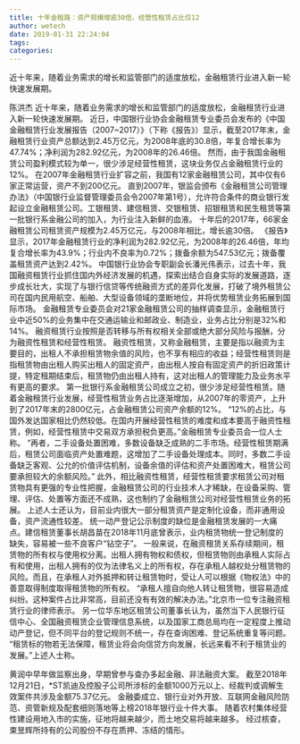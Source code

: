 ```yaml
---
title: 十年金租路：资产规模增逾30倍，经营性租赁占比仅12
author: wetech
date: 2019-01-31 22:24:04
tags: 
categories: 
---
```

近十年来，随着业务需求的增长和监管部门的适度放松，金融租赁行业进入新一轮快速发展期。
<!-- more -->
陈洪杰
近十年来，随着业务需求的增长和监管部门的适度放松，金融租赁行业进入新一轮快速发展期。
近日，中国银行业协会金融租赁专业委员会发布的《中国金融租赁行业发展报告（2007~2017）》（下称《报告》）显示，截至2017年末，金融租赁行业资产总额达到2.45万亿元，为2008年底的30.8倍，年复合增长率为47.74%；净利润为282.92亿元，为2008年的26.46倍。
然而，由于我国金融租赁公司盈利模式较为单一，很少涉足经营性租赁，这块业务仅占金融租赁行业的12%。
在2007年金融租赁行业扩容之前，我国有12家金融租赁公司，其中仅有6家正常运营，资产不到200亿元。
直到2007年，银监会颁布《金融租赁公司管理办法》（中国银行业监督管理委员会令2007年第1号），允许符合条件的商业银行发起设立金融租赁公司。工银租赁、建信租赁、交银租赁、招银租赁和民生租赁等第一批银行系金融公司的加入，为行业注入新鲜的血液。
十年后的2017年，66家金融租赁公司租赁资产规模为2.45万亿元，与2008年相比，增长逾30倍。
《报告》显示，2017年金融租赁行业的净利润为282.92亿元，为2008年的26.46倍，年均复合增长率为43.9%；行业内不良率为0.72%；拨备余额为547.53亿元；拨备覆盖租赁资产达到2.42%。
中国银行业协会专职副会长潘光伟表示，过去十年，我国融资租赁行业抓住国内外经济发展的机遇，探索出结合自身实际的发展道路，逐步成长壮大，实现了与银行信贷等传统融资方式的差异化发展，打破了境外租赁公司在国内民用航空、船舶、大型设备领域的垄断地位，并将优势租赁业务拓展到国际市场。
金融租赁专业委员会对21家金融租赁公司的抽样调查显示，金融租赁行业中近50%的业务集中在交通运输业和邮政业、制造业，业务占比分别是32%和14%。
融资租赁行业按照是否转移与所有权相关全部或绝大部分风险与报酬，分为融资性租赁和经营性租赁。
融资性租赁，又称金融租赁，主要是指以融资为主要目的，出租人不承担租赁物余值的风险，也不享有相应的收益；经营性租赁则是指租赁物由出租人购买出租人的固定资产，由出租人按自有固定资产的折旧政策计提，特定租期结束后，租赁物仍由出租人持有，这对出租人的管理能力及业务水平有更高的要求。
第一批银行系金融租赁公司成立之初，很少涉足经营性租赁。随着金融租赁行业发展，经营性租赁业务占比逐渐增加，从2007年的零资产，上升到了2017年末的2800亿元，占金融租赁公司资产余额的12%。
“12%的占比，与国外发达国家相比仍然较低。在国内开展经营性租赁的难度和成本要高于融资性租赁，例如，经营性租赁中交易双方承担税负更高。”金融租赁专业委员会一位人士称。
“再者，二手设备处置困难，多数设备缺乏成熟的二手市场。经营性租赁期满后，租赁公司面临资产处置难题，这增加了二手设备处理成本。同时，多数二手设备缺乏客观、公允的价值评估机制，设备余值的评估和资产处置困难大，租赁公司要承担较大的余额风险。”
此外，相比融资性租赁，经营性租赁要求租赁公司对租赁物具有更强的专业性把握，金融租赁公司的行业技术人才稀缺，在设备采购、管理、评估、处置等方面还不成熟，这也制约了金融租赁公司对经营性租赁业务的拓展。
上述人士还认为，目前业内很大一部分租赁资产是定制化设备，而非通用设备，资产流通性较差。
统一动产登记公示制度的缺位是金融租赁发展的一大痛点。建信租赁董事长胡昌苗在2018年11月底曾表示，业内租赁物统一登记制度的缺失，容易被一些不良客户“钻空子”。
一般来说，在融资租赁关系存续期间，租赁物的所有权与使用权分离。出租人拥有物权和债权，但租赁物则由承租人实际占有和使用，出租人拥有的仅为法律名义上的所有权，存在承租人越权处分租赁物的风险。而且，在承租人对外抵押和转让租赁物时，受让人可以根据《物权法》中的善意取得制度取得租赁物的所有权。
“承租人擅自向他人转让租赁物，很容易造成纠纷。这种案件占比非常高，目前还没有有效的解决办法。”北京市一位专注融资租赁行业的律师表示。
另一位华东地区租赁公司董事长认为，虽然当下人民银行征信中心、全国融资租赁企业管理信息系统，以及国家工商总局均在一定程度上推动动产登记，但不同平台的登记规则不统一，存在查询困难、登记系统重复等问题。
“租赁标的物若无法保障，租赁业将会向信贷方向发展，长远来看不利于租赁业的发展。”上述人士称。
 
 
黄润中早年做监察出身，早期曾参与查办多起金融、非法融资大案。
截至2018年12月21日，*ST凯迪及控股子公司所涉标的金额1000万元以上、经裁判或调解生效案件共涉及金额75.37亿元。
金融委成立、银行业对外开放、互联网金融风险防范、资管新规及配套细则落地等上榜2018年银行业十件大事。
随着农村集体经营性建设用地入市的实施，征地将越来越少，而土地交易将越来越多。
经过核查，束昱辉所持有的公司股份不存在质押、冻结的情形。
